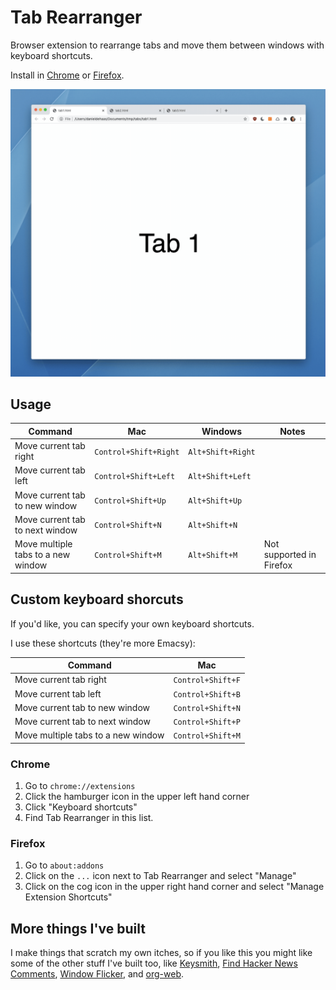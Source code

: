 # Tab Rearranger

Browser extension to rearrange tabs and move them between windows with keyboard shortcuts.

Install in [Chrome](https://chrome.google.com/webstore/detail/tab-rearranger/dapkahjmelfklmpmilfdmlggcbnpcndd) or [Firefox](https://addons.mozilla.org/en-US/firefox/addon/tab-rearranger/).

![Demo](./demo.gif)

## Usage

| Command | Mac | Windows | Notes |
| ------- | --- | ------- | ----- |
| Move current tab right | `Control+Shift+Right` | `Alt+Shift+Right` | |
| Move current tab left | `Control+Shift+Left` | `Alt+Shift+Left` | |
| Move current tab to new window | `Control+Shift+Up` | `Alt+Shift+Up` | |
| Move current tab to next window | `Control+Shift+N` | `Alt+Shift+N` | |
| Move multiple tabs to a new window | `Control+Shift+M` | `Alt+Shift+M` | Not supported in Firefox |

## Custom keyboard shorcuts

If you'd like, you can specify your own keyboard shortcuts.

I use these shortcuts (they're more Emacsy):

| Command | Mac |
| ------- | --- |
| Move current tab right | `Control+Shift+F` |
| Move current tab left | `Control+Shift+B` |
| Move current tab to new window | `Control+Shift+N` |
| Move current tab to next window | `Control+Shift+P` |
| Move multiple tabs to a new window | `Control+Shift+M` |

### Chrome

1. Go to `chrome://extensions`
2. Click the hamburger icon in the upper left hand corner
3. Click "Keyboard shortcuts"
4. Find Tab Rearranger in this list.

### Firefox

1. Go to `about:addons`
2. Click on the `...` icon next to Tab Rearranger and select "Manage"
3. Click on the cog icon in the upper right hand corner and select "Manage Extension Shortcuts"

## More things I've built

I make things that scratch my own itches, so if you like this you might like some of the other stuff I've built too, like [Keysmith](https://keysmith.app), [Find Hacker News Comments](https://github.com/DanielDe/FindHackerNewsComments), [Window Flicker](https://www.danielde.dev/window-flicker), and [org-web](https://github.com/danielde/org-web).
